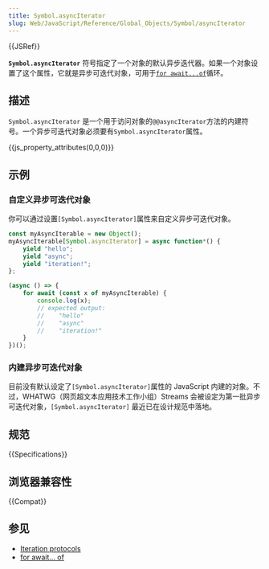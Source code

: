 ```yaml
---
title: Symbol.asyncIterator
slug: Web/JavaScript/Reference/Global_Objects/Symbol/asyncIterator
---
```

{{JSRef}}

**`Symbol.asyncIterator`** 符号指定了一个对象的默认异步迭代器。如果一个对象设置了这个属性，它就是异步可迭代对象，可用于[`for await...of`](/zh-CN/docs/Web/JavaScript/Reference/Statements/for-await...of)循环。

## 描述

`Symbol.asyncIterator` 是一个用于访问对象的`@@asyncIterator`方法的内建符号。一个异步可迭代对象必须要有`Symbol.asyncIterator`属性。

{{js_property_attributes(0,0,0)}}

## 示例

### 自定义异步可迭代对象

你可以通过设置`[Symbol.asyncIterator]`属性来自定义异步可迭代对象。

```js
const myAsyncIterable = new Object();
myAsyncIterable[Symbol.asyncIterator] = async function*() {
    yield "hello";
    yield "async";
    yield "iteration!";
};

(async () => {
    for await (const x of myAsyncIterable) {
        console.log(x);
        // expected output:
        //    "hello"
        //    "async"
        //    "iteration!"
    }
})();
```

### 内建异步可迭代对象

目前没有默认设定了`[Symbol.asyncIterator]`属性的 JavaScript 内建的对象。不过，WHATWG（网页超文本应用技术工作小组）Streams 会被设定为第一批异步可迭代对象，`[Symbol.asyncIterator]` 最近已在设计规范中落地。

## 规范

{{Specifications}}

## 浏览器兼容性

{{Compat}}

## 参见

- [Iteration protocols](/zh-CN/docs/Web/JavaScript/Reference/Iteration_protocols)
- [for await... of](/zh-CN/docs/Web/JavaScript/Reference/Statements/for-await...of)
